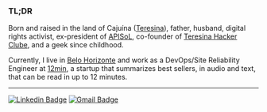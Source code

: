 ### TL;DR

Born and raised in the land of Cajuína ([Teresina](https://pt.wikipedia.org/wiki/Teresina)), father, husband, digital rights activist, ex-president of [APISoL](https://github.com/apisol), co-founder of [Teresina Hacker Clube](https://github.com/teresinahc), and a geek since childhood.

Currently, I live in [Belo Horizonte](https://pt.wikipedia.org/wiki/Belo_Horizonte) and work as a DevOps/Site Reliability Engineer at [12min](https://github.com/12min), a startup that summarizes best sellers, in audio and text, that can be read in up to 12 minutes.
 
 ----

[![Linkedin Badge](https://img.shields.io/badge/-olucasmac-blue?style=flat-square&logo=Linkedin&logoColor=white)](https://www.linkedin.com/in/olucasmac/)
[![Gmail Badge](https://img.shields.io/badge/-Email-c14438?style=flat-square&logo=Gmail&logoColor=white)](mailto:me@lucasmac.com)
